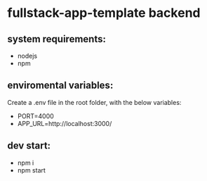 # fullstack-app-template backend

## system requirements:

- nodejs
- npm

## enviromental variables:

Create a .env file in the root folder, with the below variables:

- PORT=4000
- APP_URL=http://localhost:3000/

## dev start:

- npm i
- npm start
